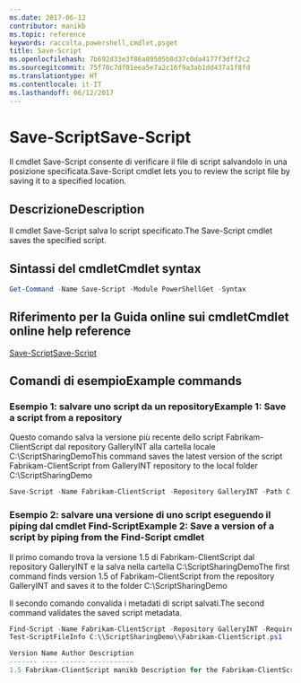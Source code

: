 ```yaml
---
ms.date: 2017-06-12
contributor: manikb
ms.topic: reference
keywords: raccolta,powershell,cmdlet,psget
title: Save-Script
ms.openlocfilehash: 7b692d33e3f86a89505b8d37c0da4177f3dff2c2
ms.sourcegitcommit: 75f70c7df01eea5e7a2c16f9a3ab1dd437a1f8fd
ms.translationtype: HT
ms.contentlocale: it-IT
ms.lasthandoff: 06/12/2017
---
```

# <a name="save-script"></a><span data-ttu-id="bcf6b-103">Save-Script</span><span class="sxs-lookup"><span data-stu-id="bcf6b-103">Save-Script</span></span>

<span data-ttu-id="bcf6b-104">Il cmdlet Save-Script consente di verificare il file di script salvandolo in una posizione specificata.</span><span class="sxs-lookup"><span data-stu-id="bcf6b-104">Save-Script cmdlet lets you to review the script file by saving it to a specified location.</span></span>

## <a name="description"></a><span data-ttu-id="bcf6b-105">Descrizione</span><span class="sxs-lookup"><span data-stu-id="bcf6b-105">Description</span></span>

<span data-ttu-id="bcf6b-106">Il cmdlet Save-Script salva lo script specificato.</span><span class="sxs-lookup"><span data-stu-id="bcf6b-106">The Save-Script cmdlet saves the specified script.</span></span>

## <a name="cmdlet-syntax"></a><span data-ttu-id="bcf6b-107">Sintassi del cmdlet</span><span class="sxs-lookup"><span data-stu-id="bcf6b-107">Cmdlet syntax</span></span>

```powershell
Get-Command -Name Save-Script -Module PowerShellGet -Syntax
```
## <a name="cmdlet-online-help-reference"></a><span data-ttu-id="bcf6b-108">Riferimento per la Guida online sui cmdlet</span><span class="sxs-lookup"><span data-stu-id="bcf6b-108">Cmdlet online help reference</span></span>

[<span data-ttu-id="bcf6b-109">Save-Script</span><span class="sxs-lookup"><span data-stu-id="bcf6b-109">Save-Script</span></span>](http://go.microsoft.com/fwlink/?LinkId=619786)

## <a name="example-commands"></a><span data-ttu-id="bcf6b-110">Comandi di esempio</span><span class="sxs-lookup"><span data-stu-id="bcf6b-110">Example commands</span></span>

### <a name="example-1-save-a-script-from-a-repository"></a><span data-ttu-id="bcf6b-111">Esempio 1: salvare uno script da un repository</span><span class="sxs-lookup"><span data-stu-id="bcf6b-111">Example 1: Save a script from a repository</span></span>
<span data-ttu-id="bcf6b-112">Questo comando salva la versione più recente dello script Fabrikam-ClientScript dal repository GalleryINT alla cartella locale C:\ScriptSharingDemo</span><span class="sxs-lookup"><span data-stu-id="bcf6b-112">This command saves the latest version of the script Fabrikam-ClientScript from GalleryINT repository to the local folder C:\ScriptSharingDemo</span></span>

```powershell
Save-Script -Name Fabrikam-ClientScript -Repository GalleryINT -Path C:\ScriptSharingDemo
```

### <a name="example-2-save-a-version-of-a-script-by-piping-from-the-find-script-cmdlet"></a><span data-ttu-id="bcf6b-113">Esempio 2: salvare una versione di uno script eseguendo il piping dal cmdlet Find-Script</span><span class="sxs-lookup"><span data-stu-id="bcf6b-113">Example 2: Save a version of a script by piping from the Find-Script cmdlet</span></span>

<span data-ttu-id="bcf6b-114">Il primo comando trova la versione 1.5 di Fabrikam-ClientScript dal repository GalleryINT e la salva nella cartella C:\ScriptSharingDemo</span><span class="sxs-lookup"><span data-stu-id="bcf6b-114">The first command finds version 1.5 of Fabrikam-ClientScript from the repository GalleryINT and saves it to the folder C:\ScriptSharingDemo</span></span>

<span data-ttu-id="bcf6b-115">Il secondo comando convalida i metadati di script salvati.</span><span class="sxs-lookup"><span data-stu-id="bcf6b-115">The second command validates the saved script metadata.</span></span>

```powershell
Find-Script -Name Fabrikam-ClientScript -Repository GalleryINT -RequiredVersion 1.5 | Save-Script -Path C:\\ScriptSharingDemo
Test-ScriptFileInfo C:\\ScriptSharingDemo\\Fabrikam-ClientScript.ps1

Version Name Author Description
------- ---- ------ -----------
1.5 Fabrikam-ClientScript manikb Description for the Fabrikam-ClientScript script
```

